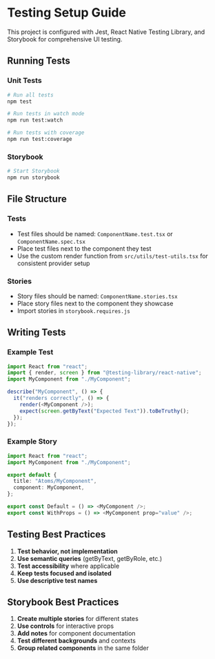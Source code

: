 # Testing Setup Guide

This project is configured with Jest, React Native Testing Library, and Storybook for comprehensive UI testing.

## Running Tests

### Unit Tests

```bash
# Run all tests
npm test

# Run tests in watch mode
npm run test:watch

# Run tests with coverage
npm run test:coverage
```

### Storybook

```bash
# Start Storybook
npm run storybook
```

## File Structure

### Tests

- Test files should be named: `ComponentName.test.tsx` or `ComponentName.spec.tsx`
- Place test files next to the component they test
- Use the custom render function from `src/utils/test-utils.tsx` for consistent provider setup

### Stories

- Story files should be named: `ComponentName.stories.tsx`
- Place story files next to the component they showcase
- Import stories in `storybook.requires.js`

## Writing Tests

### Example Test

```typescript
import React from "react";
import { render, screen } from "@testing-library/react-native";
import MyComponent from "./MyComponent";

describe("MyComponent", () => {
  it("renders correctly", () => {
    render(<MyComponent />);
    expect(screen.getByText("Expected Text")).toBeTruthy();
  });
});
```

### Example Story

```typescript
import React from "react";
import MyComponent from "./MyComponent";

export default {
  title: "Atoms/MyComponent",
  component: MyComponent,
};

export const Default = () => <MyComponent />;
export const WithProps = () => <MyComponent prop="value" />;
```

## Testing Best Practices

1. **Test behavior, not implementation**
2. **Use semantic queries** (getByText, getByRole, etc.)
3. **Test accessibility** where applicable
4. **Keep tests focused and isolated**
5. **Use descriptive test names**

## Storybook Best Practices

1. **Create multiple stories** for different states
2. **Use controls** for interactive props
3. **Add notes** for component documentation
4. **Test different backgrounds** and contexts
5. **Group related components** in the same folder
